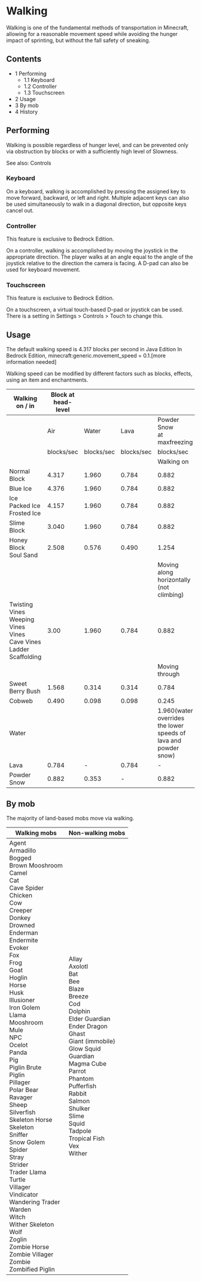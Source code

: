 # Walking
Walking is one of the fundamental methods of transportation in Minecraft, allowing for a reasonable movement speed while avoiding the hunger impact of sprinting, but without the fall safety of sneaking.

## Contents
- 1 Performing
	- 1.1 Keyboard
	- 1.2 Controller
	- 1.3 Touchscreen
- 2 Usage
- 3 By mob
- 4 History

## Performing
Walking is possible regardless of hunger level, and can be prevented only via obstruction by blocks or with a sufficiently high level of Slowness.

See also: Controls

### Keyboard
On a keyboard, walking is accomplished by pressing the assigned key to move forward, backward, or left and right. Multiple adjacent keys can also be used simultaneously to walk in a diagonal direction, but opposite keys cancel out. 

### Controller

  

This feature is exclusive to  Bedrock Edition. 


On a controller, walking is accomplished by moving the joystick in the appropriate direction. The player walks at an angle equal to the angle of the joystick relative to the direction the camera is facing. A D-pad can also be used for keyboard movement.

### Touchscreen

  

This feature is exclusive to  Bedrock Edition. 


On a touchscreen, a virtual touch-based D-pad or joystick can be used. There is a setting in Settings > Controls > Touch to change this.

## Usage
The default walking speed is 4.317 blocks per second in Java Edition
In Bedrock Edition, minecraft:generic.movement_speed = 0.1.[more information needed]

Walking speed can be modified by different factors such as blocks, effects, using an item and enchantments.

| Walking on / in                                                                      | Block at head-level |            |            |                                                                 |
|--------------------------------------------------------------------------------------|---------------------|------------|------------|-----------------------------------------------------------------|
|                                                                                      | Air                 | Water      | Lava       | Powder Snow<br/>at maxfreezing                                  |
|                                                                                      | blocks/sec          | blocks/sec | blocks/sec | blocks/sec                                                      |
|                                                                                      |                     |            |            | Walking on                                                      |
| Normal Block                                                                         | 4.317               | 1.960      | 0.784      | 0.882                                                           |
| Blue Ice                                                                             | 4.376               | 1.960      | 0.784      | 0.882                                                           |
| Ice<br/>Packed Ice<br/>Frosted Ice                                                   | 4.157               | 1.960      | 0.784      | 0.882                                                           |
| Slime Block                                                                          | 3.040               | 1.960      | 0.784      | 0.882                                                           |
| Honey Block<br/>Soul Sand                                                            | 2.508               | 0.576      | 0.490      | 1.254                                                           |
|                                                                                      |                     |            |            | Moving along horizontally (not climbing)                        |
| Twisting Vines<br/>Weeping Vines<br/>Vines<br/>Cave Vines<br/>Ladder<br/>Scaffolding | 3.00                | 1.960      | 0.784      | 0.882                                                           |
|                                                                                      |                     |            |            | Moving through                                                  |
| Sweet Berry Bush                                                                     | 1.568               | 0.314      | 0.314      | 0.784                                                           |
| Cobweb                                                                               | 0.490               | 0.098      | 0.098      | 0.245                                                           |
| Water                                                                                |                     |            |            | 1.960(water overrides the lower speeds of lava and powder snow) |
| Lava                                                                                 | 0.784               | -          | 0.784      | -                                                               |
| Powder Snow                                                                          | 0.882               | 0.353      | -          | 0.882                                                           |

## By mob
The majority of land-based mobs move via walking.

| Walking mobs                                                                                                                                                                                                                                                                                                                                                                                                                                                                                                                                                                                                                                                                                                                                               | Non-walking mobs                                                                                                                                                                                                                                                                                                                           |
|------------------------------------------------------------------------------------------------------------------------------------------------------------------------------------------------------------------------------------------------------------------------------------------------------------------------------------------------------------------------------------------------------------------------------------------------------------------------------------------------------------------------------------------------------------------------------------------------------------------------------------------------------------------------------------------------------------------------------------------------------------|--------------------------------------------------------------------------------------------------------------------------------------------------------------------------------------------------------------------------------------------------------------------------------------------------------------------------------------------|
| Agent<br/>Armadillo<br/>Bogged<br/>Brown Mooshroom<br/>Camel<br/>Cat<br/>Cave Spider<br/>Chicken<br/>Cow<br/>Creeper<br/>Donkey<br/>Drowned<br/>Enderman<br/>Endermite<br/>Evoker<br/>Fox<br/>Frog<br/>Goat<br/>Hoglin<br/>Horse<br/>Husk<br/>Illusioner<br/>Iron Golem<br/>Llama<br/>Mooshroom<br/>Mule<br/>NPC<br/>Ocelot<br/>Panda<br/>Pig<br/>Piglin Brute<br/>Piglin<br/>Pillager<br/>Polar Bear<br/>Ravager<br/>Sheep<br/>Silverfish<br/>Skeleton Horse<br/>Skeleton<br/>Sniffer<br/>Snow Golem<br/>Spider<br/>Stray<br/>Strider<br/>Trader Llama<br/>Turtle<br/>Villager<br/>Vindicator<br/>Wandering Trader<br/>Warden<br/>Witch<br/>Wither Skeleton<br/>Wolf<br/>Zoglin<br/>Zombie Horse<br/>Zombie Villager<br/>Zombie<br/>Zombified Piglin<br/> | Allay<br/>Axolotl<br/>Bat<br/>Bee<br/>Blaze<br/>Breeze<br/>Cod<br/>Dolphin<br/>Elder Guardian<br/>Ender Dragon<br/>Ghast<br/>Giant (immobile)<br/>Glow Squid<br/>Guardian<br/>Magma Cube<br/>Parrot<br/>Phantom<br/>Pufferfish<br/>Rabbit<br/>Salmon<br/>Shulker<br/>Slime<br/>Squid<br/>Tadpole<br/>Tropical Fish<br/>Vex<br/>Wither<br/> |


